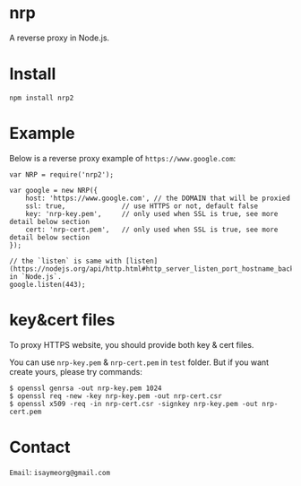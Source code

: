 nrp
===
A reverse proxy in Node.js.

Install
=======
```
npm install nrp2
```

Example
=======
Below is a reverse proxy example of `https://www.google.com`:

	var NRP = require('nrp2');
	
	var google = new NRP({
	    host: 'https://www.google.com', // the DOMAIN that will be proxied
	    ssl: true,              // use HTTPS or not, default false
	    key: 'nrp-key.pem',     // only used when SSL is true, see more detail below section
	    cert: 'nrp-cert.pem',   // only used when SSL is true, see more detail below section
	});
	
	// the `listen` is same with [listen](https://nodejs.org/api/http.html#http_server_listen_port_hostname_backlog_callback) in `Node.js`.
	google.listen(443);


key&cert files
==============
To proxy HTTPS website, you should provide both key & cert files.

You can use `nrp-key.pem` & `nrp-cert.pem` in `test` folder. But if you want create yours, please try commands:

	$ openssl genrsa -out nrp-key.pem 1024
	$ openssl req -new -key nrp-key.pem -out nrp-cert.csr
	$ openssl x509 -req -in nrp-cert.csr -signkey nrp-key.pem -out nrp-cert.pem


Contact
=======
`Email`: `isaymeorg@gmail.com`
